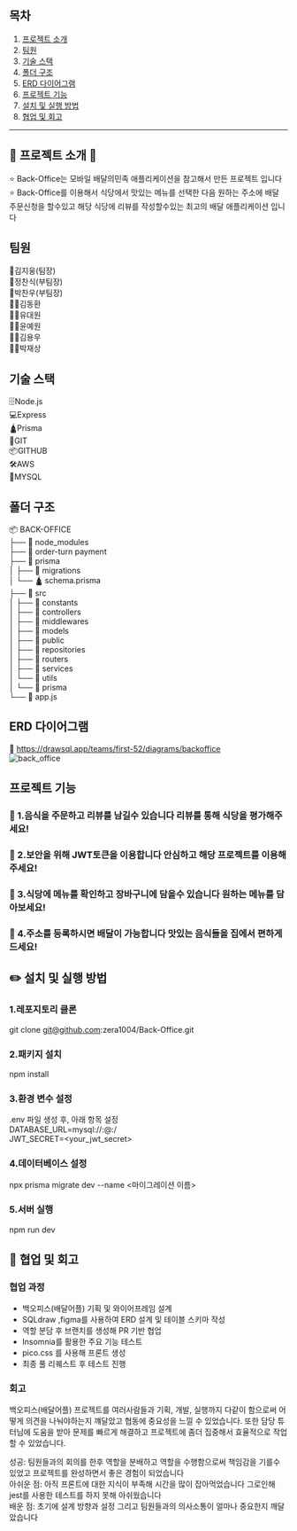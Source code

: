 ## 목차
1. [프로젝트 소개](#-프로젝트-소개-)
2. [팀원](#팀원)
3. [기술 스택](#기술-스택)
4. [폴더 구조](#폴더-구조)
5. [ERD 다이어그램](#erd-다이어그램)
6. [프로젝트 기능](#프로젝트-기능)
7. [설치 및 실행 방법](#-설치-및-실행-방법)
8. [협업 및 회고](#협업-및-회고)

---

## 🍜 프로젝트 소개 🍜
⭐ Back-Office는 모바일 배달의민족 애플리케이션을 참고해서 만든 프로젝트 입니다 
⭐ Back-Office를 이용해서 식당에서 맛있는 메뉴를 선택한 다음 원하는 주소에 배달 주문신청을 할수있고 해당 식당에 리뷰를 작성할수있는 최고의 배달 애플리케이션 입니다

## 팀원
🫅김지웅(팀장)  
🤴정찬식(부팀장)  
🤴박찬우(부팀장)  
🧑‍🍳김동환  
🧑‍🍳유대원  
🧑‍🍳윤예원  
🧑‍🍳김용우  
🧑‍🍳박재상

## 기술 스택
🗄️Node.js  
💻Express  
🛕Prisma  
📁GIT  
📦GITHUB  
🛠️AWS  
🐬MYSQL

## 폴더 구조
📦 BACK-OFFICE  
├── 📁 node_modules  
├── 📁 order-turn payment  
├── 📁 prisma  
│   ├── 📁 migrations  
│   └── 🛕 schema.prisma  
├── 📁 src  
│   ├── 📁 constants  
│   ├── 📁 controllers  
│   ├── 📁 middlewares  
│   ├── 📁 models  
│   ├── 📁 public  
│   ├── 📁 repositories  
│   ├── 📁 routers  
│   ├── 📁 services  
│   └── 📁 utils  
│       └── 📁 prisma  
└── 📄 app.js  

## ERD 다이어그램
🧩 https://drawsql.app/teams/first-52/diagrams/backoffice  
![back_office](https://github.com/user-attachments/assets/56566abb-b9b7-4d35-a325-f6da479dffc8)

## 프로젝트 기능
### 🍔 1.음식을 주문하고 리뷰를 남길수 있습니다 리뷰를 통해 식당을 평가해주세요!
### 🍕 2.보안을 위해 JWT토큰을 이용합니다 안심하고 해당 프로젝트를 이용해주세요!
### 🥗 3.식당에 메뉴를 확인하고 장바구니에 담을수 있습니다 원하는 메뉴를 담아보세요!
### 🌮 4.주소를 등록하시면 배달이 가능합니다 맛있는 음식들을 집에서 편하게 드세요!

## ✏️ 설치 및 실행 방법
### 1.레포지토리 클론
git clone git@github.com:zera1004/Back-Office.git

### 2.패키지 설치
npm install

### 3.환경 변수 설정
.env 파일 생성 후, 아래 항목 설정  
DATABASE_URL=mysql://<username>:<password>@<host>:<port>/<database>  
JWT_SECRET=<your_jwt_secret>

### 4.데이터베이스 설정
npx prisma migrate dev --name <마이그레이션 이름>

### 5.서버 실행
npm run dev

## 🤝 협업 및 회고
### 협업 과정
- 백오피스(배달어플) 기획 및 와이어프레임 설계
- SQLdraw ,figma를 사용하여 ERD 설계 및 테이블 스키마 작성
- 역할 분담 후 브랜치를 생성해 PR 기반 협업
- Insomnia를 활용한 주요 기능 테스트
- pico.css 를 사용해 프론트 생성 
- 최종 풀 리퀘스트 후 테스트 진행

### 회고
백오피스(배달어플) 프로젝트를 여러사람들과 기획, 개발, 실행까지 다같이 함으로써 어떻게 의견을 나눠야하는지 꺠달았고 협동에 중요성을 느낄 수 있었습니다. 또한 담당 튜터님에 도움을 받아 문제를 빠르게 해결하고 프로젝트에 좀더 집중해서 효율적으로 작업할 수 있었습니다.

성공: 팀원들과의 회의를 한후 역할을 분배하고 역할을 수행함으로써 책임감을 기를수 있었고 프로젝트를 완성하면서 좋은 경험이 되었습니다  
아쉬운 점: 아직 프론트에 대한 지식이 부족해 시간을 많이 잡아먹었습니다 그로인해 jest를 사용한 테스트를 하지 못해 아쉬웠습니다  
배운 점: 초기에 설계 방향과 설정 그리고 팀원들과의 의사소통이 얼마나 중요한지 깨달았습니다
